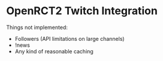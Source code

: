 # OpenRCT2 Twitch Integration

Things not implemented:

* Followers (API limitations on large channels)
* !news
* Any kind of reasonable caching